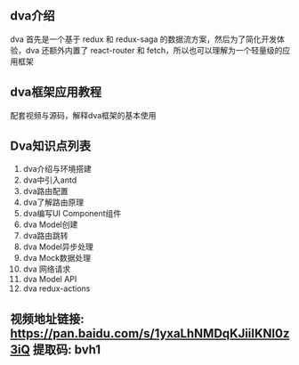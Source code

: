 ## dva介绍
dva 首先是一个基于 redux 和 redux-saga 的数据流方案，然后为了简化开发体验，dva 还额外内置了 react-router 和 fetch，所以也可以理解为一个轻量级的应用框架

## dva框架应用教程
配套视频与源码，解释dva框架的基本使用

## Dva知识点列表
1. dva介绍与环境搭建
2. dva中引入antd
3. dva路由配置
4. dva了解路由原理
5. dva编写UI Component组件
6. dva Model创建
7. dva路由跳转
8. dva Model异步处理
9. dva Mock数据处理
10. dva 网络请求
11. dva Model API
12. dva redux-actions

## 视频地址链接: https://pan.baidu.com/s/1yxaLhNMDqKJiiIKNl0z3iQ 提取码: bvh1 
